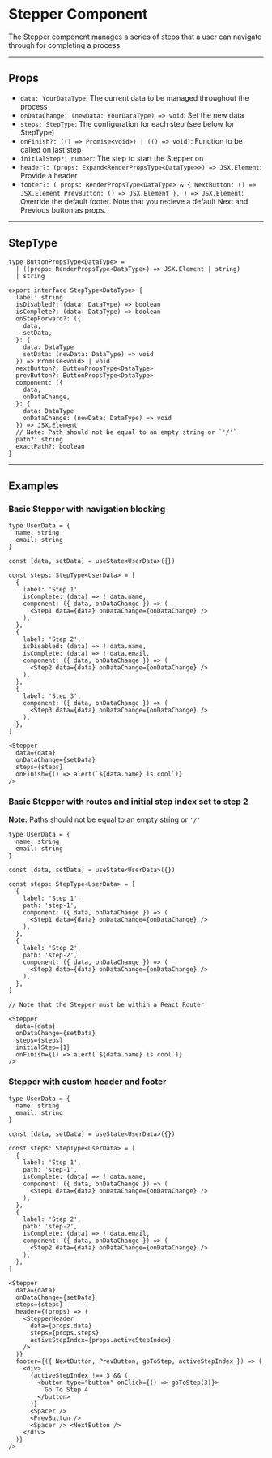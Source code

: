 # Stepper Component

The Stepper component manages a series of steps that a user can navigate through for completing a process.

---

## Props

- `data: YourDataType`: The current data to be managed throughout the process
- `onDataChange: (newData: YourDataType) => void`: Set the new data
- `steps: StepType`: The configuration for each step (see below for StepType)
- `onFinish?: (() => Promise<void>) | (() => void)`: Function to be called on last step
- `initialStep?: number`: The step to start the Stepper on
- `header?: (props: Expand<RenderPropsType<DataType>>) => JSX.Element`: Provide a header
- `footer?: ( props: RenderPropsType<DataType> & { NextButton: () => JSX.Element PrevButton: () => JSX.Element }, ) => JSX.Element`: Override the default footer. Note that you recieve a default Next and Previous button as props.

---

## StepType

```tsx
type ButtonPropsType<DataType> =
  | ((props: RenderPropsType<DataType>) => JSX.Element | string)
  | string
```

```tsx
export interface StepType<DataType> {
  label: string
  isDisabled?: (data: DataType) => boolean
  isComplete?: (data: DataType) => boolean
  onStepForward?: ({
    data,
    setData,
  }: {
    data: DataType
    setData: (newData: DataType) => void
  }) => Promise<void> | void
  nextButton?: ButtonPropsType<DataType>
  prevButton?: ButtonPropsType<DataType>
  component: ({
    data,
    onDataChange,
  }: {
    data: DataType
    onDataChange: (newData: DataType) => void
  }) => JSX.Element
  // Note: Path should not be equal to an empty string or `'/'`
  path?: string
  exactPath?: boolean
}
```

---

## Examples

### Basic Stepper with navigation blocking

```tsx
type UserData = {
  name: string
  email: string
}

const [data, setData] = useState<UserData>({})

const steps: StepType<UserData> = [
  {
    label: 'Step 1',
    isComplete: (data) => !!data.name,
    component: ({ data, onDataChange }) => (
      <Step1 data={data} onDataChange={onDataChange} />
    ),
  },
  {
    label: 'Step 2',
    isDisabled: (data) => !!data.name,
    isComplete: (data) => !!data.email,
    component: ({ data, onDataChange }) => (
      <Step2 data={data} onDataChange={onDataChange} />
    ),
  },
  {
    label: 'Step 3',
    component: ({ data, onDataChange }) => (
      <Step3 data={data} onDataChange={onDataChange} />
    ),
  },
]

<Stepper
  data={data}
  onDataChange={setData}
  steps={steps}
  onFinish={() => alert(`${data.name} is cool`)}
/>
```

### Basic Stepper with routes and initial step index set to step 2

**Note:** Paths should not be equal to an empty string or `'/'`

```tsx
type UserData = {
  name: string
  email: string
}

const [data, setData] = useState<UserData>({})

const steps: StepType<UserData> = [
  {
    label: 'Step 1',
    path: 'step-1',
    component: ({ data, onDataChange }) => (
      <Step1 data={data} onDataChange={onDataChange} />
    ),
  },
  {
    label: 'Step 2',
    path: 'step-2',
    component: ({ data, onDataChange }) => (
      <Step2 data={data} onDataChange={onDataChange} />
    ),
  },
]

// Note that the Stepper must be within a React Router

<Stepper
  data={data}
  onDataChange={setData}
  steps={steps}
  initialStep={1}
  onFinish={() => alert(`${data.name} is cool`)}
/>
```

### Stepper with custom header and footer

```tsx
type UserData = {
  name: string
  email: string
}

const [data, setData] = useState<UserData>({})

const steps: StepType<UserData> = [
  {
    label: 'Step 1',
    path: 'step-1',
    isComplete: (data) => !!data.name,
    component: ({ data, onDataChange }) => (
      <Step1 data={data} onDataChange={onDataChange} />
    ),
  },
  {
    label: 'Step 2',
    path: 'step-2',
    isComplete: (data) => !!data.email,
    component: ({ data, onDataChange }) => (
      <Step2 data={data} onDataChange={onDataChange} />
    ),
  },
]

<Stepper
  data={data}
  onDataChange={setData}
  steps={steps}
  header={(props) => (
    <StepperHeader
      data={props.data}
      steps={props.steps}
      activeStepIndex={props.activeStepIndex}
    />
  )}
  footer={({ NextButton, PrevButton, goToStep, activeStepIndex }) => (
    <div>
      {activeStepIndex !== 3 && (
        <button type="button" onClick={() => goToStep(3)}>
          Go To Step 4
        </button>
      )}
      <Spacer />
      <PrevButton />
      <Spacer /> <NextButton />
    </div>
  )}
/>
```
